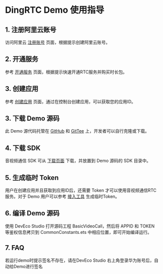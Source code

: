 # DingRTC Demo 使用指导

## 1. 注册阿里云账号
访问阿里云 [注册账号](https://help.aliyun.com/document_detail/324609.html) 页面，根据提示创建阿里云账号。

## 2. 开通服务
参考 [开通服务](https://help.aliyun.com/document_detail/2640080.html) 页面，根据提示快速开通RTC服务并购买时长包。

## 3. 创建应用
参考 [创建应用](https://help.aliyun.com/document_detail/2640083.html) 页面，通过在控制台创建应用，可以获取您的应用ID。

## 3. 下载 Demo 源码
此 Demo 源代码托管在 [GitHub](https://github.com/aliyun/AliRTCSample/tree/master/DingRTC) 和  [GitTee](https://gitee.com/dingrtc/AliRTCSample/tree/master/DingRTC)  上，开发者可以自行克隆或下载。

## 4. 下载 SDK
音视频通信 SDK 可从 [下载页面](https://help.aliyun.com/document_detail/2640158.html) 下载，并放置到 Demo 源码的 SDK 目录中。

## 5. 生成临时 Token
用户在创建应用并且获取到应用ID后，还需要 Token 才可以使用音视频通信RTC服务。对于 Demo 用户可以参考 [接入工具](https://help.aliyun.com/document_detail/2709836.html) 生成临时Token。

## 6. 编译 Demo 源码
使用 DevEco Studio 打开源码工程 BasicVideoCall，然后将 APPID 和 TOKEN 等鉴权信息拷贝到 CommonConstants.ets 中相应位置，即可开始编译运行。

## 7. FAQ
若运行demo时提示签名不存在，请在DevEco Studio 右上角登录华为账号后，自动给Demo进行签名
